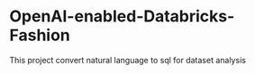 # OpenAI-enabled-Databricks-Fashion
This project convert natural language to sql for dataset analysis
